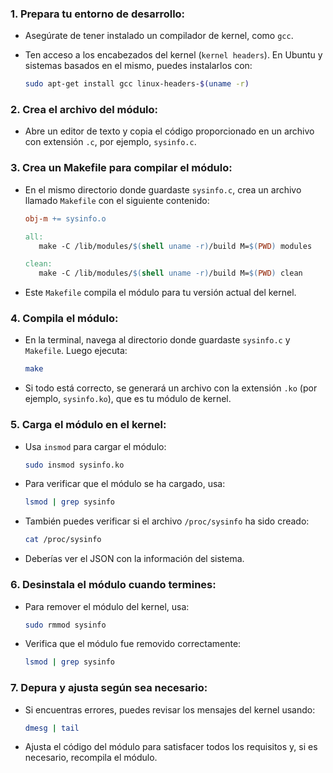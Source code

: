 ### 1. **Prepara tu entorno de desarrollo:**
   - Asegúrate de tener instalado un compilador de kernel, como `gcc`.
   - Ten acceso a los encabezados del kernel (`kernel headers`). En Ubuntu y sistemas basados en el mismo, puedes instalarlos con:

     ```bash
     sudo apt-get install gcc linux-headers-$(uname -r)
     ```

### 2. **Crea el archivo del módulo:**
   - Abre un editor de texto y copia el código proporcionado en un archivo con extensión `.c`, por ejemplo, `sysinfo.c`.

### 3. **Crea un Makefile para compilar el módulo:**
   - En el mismo directorio donde guardaste `sysinfo.c`, crea un archivo llamado `Makefile` con el siguiente contenido:

     ```makefile
     obj-m += sysinfo.o

     all:
        make -C /lib/modules/$(shell uname -r)/build M=$(PWD) modules

     clean:
        make -C /lib/modules/$(shell uname -r)/build M=$(PWD) clean
     ```

   - Este `Makefile` compila el módulo para tu versión actual del kernel.

### 4. **Compila el módulo:**
   - En la terminal, navega al directorio donde guardaste `sysinfo.c` y `Makefile`. Luego ejecuta:

     ```bash
     make
     ```

   - Si todo está correcto, se generará un archivo con la extensión `.ko` (por ejemplo, `sysinfo.ko`), que es tu módulo de kernel.

### 5. **Carga el módulo en el kernel:**
   - Usa `insmod` para cargar el módulo:

     ```bash
     sudo insmod sysinfo.ko
     ```

   - Para verificar que el módulo se ha cargado, usa:

     ```bash
     lsmod | grep sysinfo
     ```

   - También puedes verificar si el archivo `/proc/sysinfo` ha sido creado:

     ```bash
     cat /proc/sysinfo
     ```

   - Deberías ver el JSON con la información del sistema.

### 6. **Desinstala el módulo cuando termines:**
   - Para remover el módulo del kernel, usa:

     ```bash
     sudo rmmod sysinfo
     ```

   - Verifica que el módulo fue removido correctamente:

     ```bash
     lsmod | grep sysinfo
     ```



### 7. **Depura y ajusta según sea necesario:**
   - Si encuentras errores, puedes revisar los mensajes del kernel usando:

     ```bash
     dmesg | tail
     ```

   - Ajusta el código del módulo para satisfacer todos los requisitos y, si es necesario, recompila el módulo.
